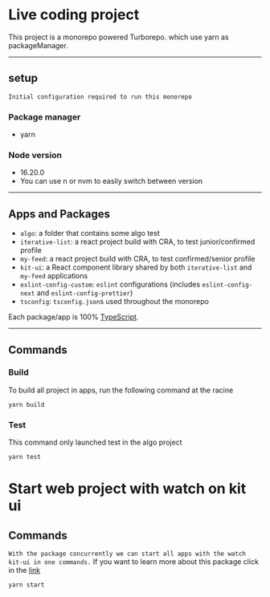 # Live coding project

This project is a monorepo powered Turborepo. which use yarn as packageManager.

---

## setup

`Initial configuration required to run this monorepo`

### Package manager

- yarn

### Node version

- 16.20.0
- You can use n or nvm to easily switch between version

---

## Apps and Packages

- `algo`: a folder that contains some algo test
- `iterative-list`: a react project build with CRA, to test junior/confirmed profile
- `my-feed`: a react project build with CRA, to test confirmed/senior profile
- `kit-ui`: a React component library shared by both `iterative-list` and `my-feed` applications
- `eslint-config-custom`: `eslint` configurations (includes `eslint-config-next` and `eslint-config-prettier`)
- `tsconfig`: `tsconfig.json`s used throughout the monorepo

Each package/app is 100% [TypeScript](https://www.typescriptlang.org/).

---

## Commands

### Build

To build all project in apps, run the following command at the racine

```
yarn build
```

### Test

This command only launched test in the algo project

```
yarn test
```

# Start web project with watch on kit ui

## Commands

`With the package concurrently we can start all apps with the watch kit-ui in one commands.`
If you want to learn more about this package click in the [link](https://github.com/open-cli-tools/concurrently)

```
yarn start
```
